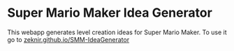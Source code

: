 # Super Mario Maker Idea Generator

This webapp generates level creation ideas for Super Mario Maker.
To use it go to [zeknir.github.io/SMM-IdeaGenerator](http://zeknir.github.io/SMM-IdeaGenerator)